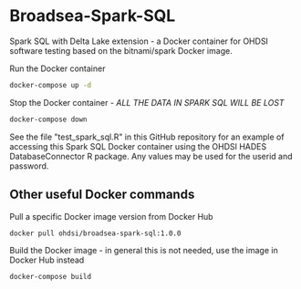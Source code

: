 # Broadsea-Spark-SQL

Spark SQL with Delta Lake extension - a Docker container for OHDSI software testing
based on the bitnami/spark Docker image.

Run the Docker container
```bash
docker-compose up -d
```

Stop the Docker container - *ALL THE DATA IN SPARK SQL WILL BE LOST*
```bash
docker-compose down
```

See the file "test_spark_sql.R" in this GitHub repository for an example of accessing 
this Spark SQL Docker container using the OHDSI HADES DatabaseConnector R package.
Any values may be used for the userid and password.

## Other useful Docker commands

Pull a specific Docker image version from Docker Hub
```bash
docker pull ohdsi/broadsea-spark-sql:1.0.0
```

Build the Docker image - in general this is not needed, use the image in Docker Hub instead
```bash
docker-compose build
```
